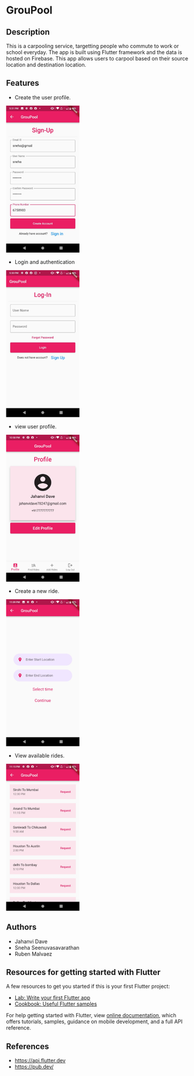 
# GrouPool

## Description

This is a carpooling service, targetting people who commute to work or school everyday. The app is built using Flutter framework and the data is hosted on Firebase. This app allows users to carpool based on their source location and destination location. 

## Features

* Create the user profile.
<img src="images/signup.jpeg" width="200">

* Login and authentication
<img src="images/login.jpeg" width="200">

* view user profile.
<img src="images/profile.jpeg" width="200">

* Create a new ride.
<img src="images/addRide.jpeg" width="200">

* View available rides.
<img src="images/findRide.jpeg" width="200">

## Authors

* Jahanvi Dave 
* Sneha Seenuvasavarathan
* Ruben Malvaez

## Resources for getting started with Flutter

A few resources to get you started if this is your first Flutter project:

- [Lab: Write your first Flutter app](https://flutter.dev/docs/get-started/codelab)
- [Cookbook: Useful Flutter samples](https://flutter.dev/docs/cookbook)

For help getting started with Flutter, view
[online documentation](https://flutter.dev/docs), which offers tutorials,
samples, guidance on mobile development, and a full API reference.

## References

* https://api.flutter.dev
* https://pub.dev/


